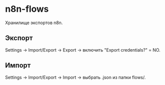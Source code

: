 # n8n-flows
Хранилище экспортов n8n.
## Экспорт
Settings → Import/Export → Export → включить "Export credentials?" = NO.
## Импорт
Settings → Import/Export → Import → выбрать .json из папки flows/.
